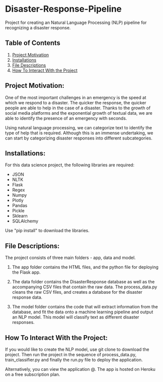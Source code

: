 # Disaster-Response-Pipeline
Project for creating an Natural Language Processing (NLP) pipeline for recognizing a disaster response.

## Table of Contents

1. [Project Motivation](https://github.com/Danieldacruz7/Disaster-Response-Pipeline#project-motivation)
2. [Installations](https://github.com/Danieldacruz7/Disaster-Response-Pipeline#installations)
3. [File Descriptions](https://github.com/Danieldacruz7/Disaster-Response-Pipeline#file-descriptions)
4. [How To Interact With the Project](https://github.com/Danieldacruz7/Disaster-Response-Pipeline#how-to-interact-with-the-project)

## Project Motivation:
One of the most important challenges in an emergency is the speed at which we respond to a disaster. The quicker the response, the quicker people are able to help in the case of a disaster. Thanks to the growth of social media platforms and the exponential growth of textual data, we are able to identify the presence of an emergency with seconds.

Using natural language processing, we can categorize text to identify the type of help that is required. Although this is an immense undertaking, we can start by categorizing disaster responses into different subcategories.

## Installations:
For this data science project, the following libraries are required:
- JSON
- NLTK
- Flask
- Regex
- Numpy
- Plotly
- Pandas
- Pickle
- Sklearn
- SQLAlchemy

Use "pip install" to download the libraries.

## File Descriptions:
The project consists of three main folders - app, data and model.

1. The app folder contains the HTML files, and the python file for deploying the Flask app.

2. The data folder contains the DisasterResponse database as well as the accompanying CSV files that contain the raw data. The process_data.py cleans the raw CSV files, and creates a database for the disaster response data.

3. The model folder contains the code that will extract information from the database, and fit the data onto a machine learning pipeline and output an NLP model. This model will classify text as different disaster responses.

## How To Interact With the Project:
If you would like to create the NLP model, use git clone to download the project. Then run the project in the sequence of process_data.py, train_classifier.py and finally the run.py file to deploy the application.

Alternatively, you can view the application @. The app is hosted on Heroku on a free subscription plan.
